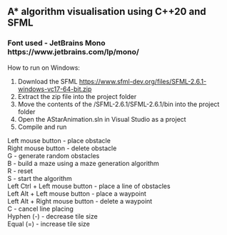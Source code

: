 <h2>A* algorithm visualisation using C++20 and SFML</h2>
<h3>Font used - JetBrains Mono https://www.jetbrains.com/lp/mono/</h3>

   How to run on Windows:
   1. Download the SFML https://www.sfml-dev.org/files/SFML-2.6.1-windows-vc17-64-bit.zip
   2. Extract the zip file into the project folder
   3. Move the contents of the /SFML-2.6.1/SFML-2.6.1/bin into the project folder
   4. Open the AStarAnimation.sln in  Visual Studio as a project
   5. Compile and run
   
Left mouse button - place obstacle<br>
Right mouse button - delete obstacle<br>
G - generate random obstacles<br>
B - build a maze using a maze generation algorithm<br>
R - reset<br>
S - start the algorithm<br>
Left Ctrl + Left mouse button - place a line of obstacles<br>
Left Alt + Left mouse button - place a waypoint<br>
Left Alt + Right mouse button - delete a waypoint<br>
C - cancel line placing<br>
Hyphen (-) - decrease tile size<br>
Equal (=) - increase tile size<br>
